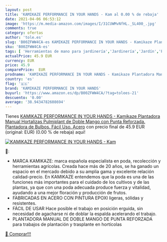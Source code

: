 ```yaml
---
layout: post
title: 'KAMIKAZE PERFORMANCE IN YOUR HANDS - Kam al 0.00 % de rebaja'
date: 2021-04-06 06:53:12
image: 'https://m.media-amazon.com/images/I/31CUWMvNfHL._SL400_.jpg'
comments: true
category: ofertas
author: 'tole.es'
slug: 'B00ZFWW4CA-es KAMIKAZE PERFORMANCE IN YOUR HANDS - Kamikaze Plantadora...'
sku: 'B00ZFWW4CA-es'
tags: [ 'Herramientas de mano para jardinería','Jardinería','Jardín','Plantadores de bulbos para jardinería','hortalizas','kamikaze performance in your hands', ]
actualPrice: 45.9 EUR
currency: EUR
price: 45.9
comparePrice:  EUR
prodname: 'KAMIKAZE PERFORMANCE IN YOUR HANDS - Kamikaze Plantadora Manual Hortalizas Pulmiplant de Doble Mango con Punta Reforzada. Plantadora de Bulbos. Fácil Uso. Acero'
country: 'es'
flag: '🇪🇸'
brand: 'KAMIKAZE PERFORMANCE IN YOUR HANDS'
buyurl: 'https://www.amazon.es/dp/B00ZFWW4CA/?tag=tolees-21'
descuento: '0.00'
average: '38.9434782608694'
---
```


Tienes [KAMIKAZE PERFORMANCE IN YOUR HANDS - Kamikaze Plantadora Manual Hortalizas Pulmiplant de Doble Mango con Punta Reforzada. Plantadora de Bulbos. Fácil Uso. Acero](https://www.amazon.es/dp/B00ZFWW4CA/?tag=tolees-21) con precio final de  45.9 EUR (original:  EUR) (0.00 %  de rebaja) aqui!

[![KAMIKAZE PERFORMANCE IN YOUR HANDS - Kam](https://m.media-amazon.com/images/I/31CUWMvNfHL._SL400_.jpg)](https://www.amazon.es/dp/B00ZFWW4CA/?tag=tolees-21)

🔎:

- MARCA KAMIKAZE: marca española especialista en poda, recolección y herramientas agrícolas. Creada hace más de 20 años, se ha ganado un espacio en el mercado debido a su amplia gama y excelente relación calidad-precio. En KAMIKAZE entendemos que la poda es una de las funciones más importantes para el cuidado de los cultivos y de las plantas, ya que con una poda adecuada produce fuerza y vitalidad, ayudando a una mejor floración y producción de frutos.
- FABRICADAS EN ACERO CON PINTURA EPOXI ligeras, sólidas y resistentes.
- FÁCIL DE USAR Hace posible el trabajo en posición erguida, sin necesidad de agacharse ni de doblar la espalda acelerando el trabajo.
- PLANTADORA MANUAL DE DOBLE MANGO DE PUNTA REFORZADA para trabajos de plantación y trasplante en hortícolas

[🛒 Comprar!!!](https://www.amazon.es/dp/B00ZFWW4CA/?tag=tolees-21)
